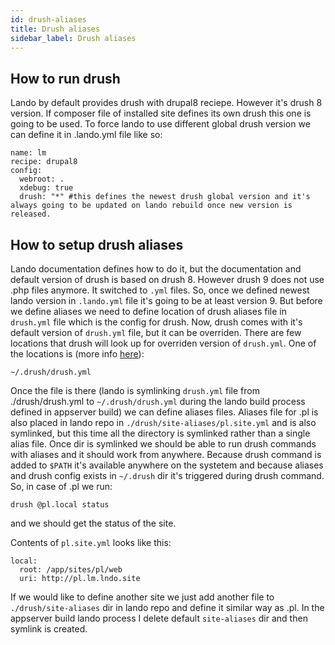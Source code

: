 ```yaml
---
id: drush-aliases
title: Drush aliases
sidebar_label: Drush aliases
---
```


## How to run drush

Lando by default provides drush with drupal8 reciepe. However it's drush 8 version. If composer file of installed site defines its own drush this one is going to be used. To force lando to use different global drush version we can define it in .lando.yml file like so:

```
name: lm
recipe: drupal8
config:
  webroot: .
  xdebug: true
  drush: "*" #this defines the newest drush global version and it's always going to be updated on lando rebuild once new version is released.
```

## How to setup drush aliases

Lando documentation defines how to do it, but the documentation and default version of drush is based on drush 8. However drush 9 does not use .php files anymore. It switched to `.yml` files. So, once we defined newest lando version in `.lando.yml` file it's going to be at least version 9. But before we define aliases we need to define location of drush aliases file in `drush.yml` file which is the config for drush. Now, drush comes with it's default version of `drush.yml` file, but it can be overriden. There are few locations that drush will look up for overriden version of `drush.yml`. One of the locations is (more info [here](https://github.com/drush-ops/drush/blob/master/examples/example.drush.yml)):

```
~/.drush/drush.yml
```

Once the file is there (lando is symlinking `drush.yml` file from ./drush/drush.yml to `~/.drush/drush.yml` during the lando build process defined in appserver build) we can define aliases files. Aliases file for .pl is also placed in lando repo in `./drush/site-aliases/pl.site.yml` and is also symlinked, but this time all the directory is symlinked rather than a single alias file. Once dir is symlinked we should be able to run drush commands with aliases and it should work from anywhere. Because drush command is added to `$PATH` it's available anywhere on the systetem and because aliases and drush config exists in `~/.drush` dir it's triggered during drush command. So, in case of .pl we run:

```
drush @pl.local status
```

and we should get the status of the site. 

Contents of `pl.site.yml` looks like this:

```
local:
  root: /app/sites/pl/web
  uri: http://pl.lm.lndo.site

```

If we would like to define another site we just add another file to `./drush/site-aliases` dir in lando repo and define it similar way as .pl.
In the appserver build lando process I delete default `site-aliases` dir and then symlink is created.
